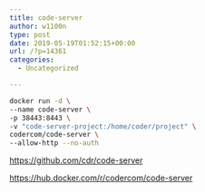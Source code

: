 ```yaml
---
title: code-server
author: w1100n
type: post
date: 2019-05-19T01:52:15+00:00
url: /?p=14361
categories:
  - Uncategorized

---
```

```bash
docker run -d \
--name code-server \
-p 38443:8443 \
-v "code-server-project:/home/coder/project" \
codercom/code-server \
--allow-http --no-auth
```

https://github.com/cdr/code-server
  
https://hub.docker.com/r/codercom/code-server